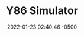 ---
layout: post
title:  "Y86 Simulator"
date:   2022-01-23 02:40:46 -0500
categories: jekyll update
---